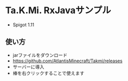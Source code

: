 # Ta.K.Mi. RxJavaサンプル

* Spigot 1.11

## 使い方

* jarファイルをダウンロード
* https://github.com/AtlantisMinecraft/Takmi/releases
* サーバーに導入
* 棒を右クリックすることで使えます
